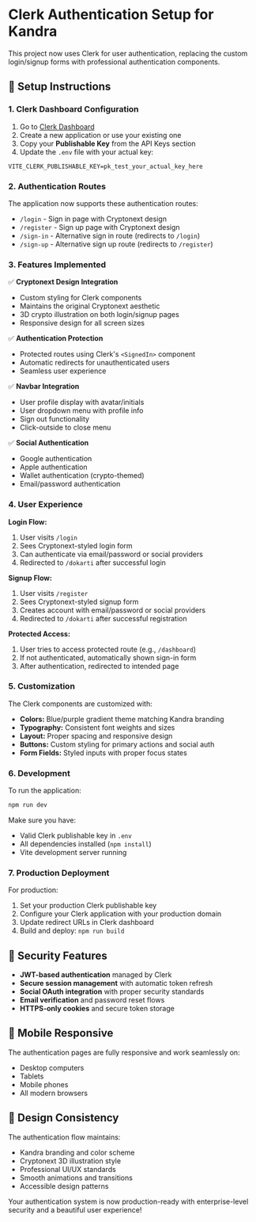 # Clerk Authentication Setup for Kandra

This project now uses Clerk for user authentication, replacing the custom login/signup forms with professional authentication components.

## 🚀 Setup Instructions

### 1. Clerk Dashboard Configuration

1. Go to [Clerk Dashboard](https://dashboard.clerk.com/)
2. Create a new application or use your existing one
3. Copy your **Publishable Key** from the API Keys section
4. Update the `.env` file with your actual key:

```env
VITE_CLERK_PUBLISHABLE_KEY=pk_test_your_actual_key_here
```

### 2. Authentication Routes

The application now supports these authentication routes:

- `/login` - Sign in page with Cryptonext design
- `/register` - Sign up page with Cryptonext design  
- `/sign-in` - Alternative sign in route (redirects to `/login`)
- `/sign-up` - Alternative sign up route (redirects to `/register`)

### 3. Features Implemented

✅ **Cryptonext Design Integration**
- Custom styling for Clerk components
- Maintains the original Cryptonext aesthetic
- 3D crypto illustration on both login/signup pages
- Responsive design for all screen sizes

✅ **Authentication Protection**
- Protected routes using Clerk's `<SignedIn>` component
- Automatic redirects for unauthenticated users
- Seamless user experience

✅ **Navbar Integration**
- User profile display with avatar/initials
- User dropdown menu with profile info
- Sign out functionality
- Click-outside to close menu

✅ **Social Authentication**
- Google authentication
- Apple authentication  
- Wallet authentication (crypto-themed)
- Email/password authentication

### 4. User Experience

**Login Flow:**
1. User visits `/login`
2. Sees Cryptonext-styled login form
3. Can authenticate via email/password or social providers
4. Redirected to `/dokarti` after successful login

**Signup Flow:**
1. User visits `/register`
2. Sees Cryptonext-styled signup form
3. Creates account with email/password or social providers
4. Redirected to `/dokarti` after successful registration

**Protected Access:**
1. User tries to access protected route (e.g., `/dashboard`)
2. If not authenticated, automatically shown sign-in form
3. After authentication, redirected to intended page

### 5. Customization

The Clerk components are customized with:

- **Colors:** Blue/purple gradient theme matching Kandra branding
- **Typography:** Consistent font weights and sizes
- **Layout:** Proper spacing and responsive design
- **Buttons:** Custom styling for primary actions and social auth
- **Form Fields:** Styled inputs with proper focus states

### 6. Development

To run the application:

```bash
npm run dev
```

Make sure you have:
- Valid Clerk publishable key in `.env`
- All dependencies installed (`npm install`)
- Vite development server running

### 7. Production Deployment

For production:
1. Set your production Clerk publishable key
2. Configure your Clerk application with your production domain
3. Update redirect URLs in Clerk dashboard
4. Build and deploy: `npm run build`

## 🔐 Security Features

- **JWT-based authentication** managed by Clerk
- **Secure session management** with automatic token refresh
- **Social OAuth integration** with proper security standards
- **Email verification** and password reset flows
- **HTTPS-only cookies** and secure token storage

## 📱 Mobile Responsive

The authentication pages are fully responsive and work seamlessly on:
- Desktop computers
- Tablets
- Mobile phones
- All modern browsers

## 🎨 Design Consistency

The authentication flow maintains:
- Kandra branding and color scheme
- Cryptonext 3D illustration style
- Professional UI/UX standards
- Smooth animations and transitions
- Accessible design patterns

Your authentication system is now production-ready with enterprise-level security and a beautiful user experience!